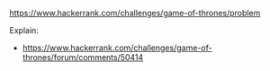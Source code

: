 https://www.hackerrank.com/challenges/game-of-thrones/problem

Explain:

- https://www.hackerrank.com/challenges/game-of-thrones/forum/comments/50414

